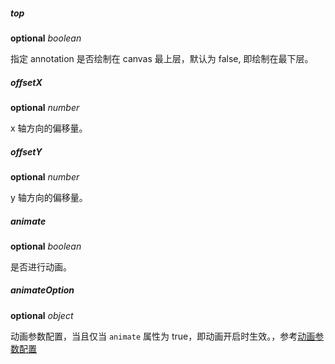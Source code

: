 
##### top

<description>**optional** _boolean_ </description>

指定 annotation 是否绘制在 canvas 最上层，默认为 false, 即绘制在最下层。

##### offsetX

<description>**optional** _number_ </description>

x 轴方向的偏移量。

##### offsetY

<description>**optional** _number_ </description>

y 轴方向的偏移量。

##### animate

<description>**optional** _boolean_ </description>

是否进行动画。

##### animateOption

<description>**optional** _object_ </description>

动画参数配置，当且仅当 `animate` 属性为 true，即动画开启时生效。，参考[动画参数配置](/zh/docs/api/options/animation)
